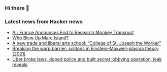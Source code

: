 ### Hi there 👋

<!--
**arashid-sh/arashid-sh** is a ✨ _special_ ✨ repository because its `README.md` (this file) appears on your GitHub profile.

Here are some ideas to get you started:

- 🔭 I’m currently working on ...
- 🌱 I’m currently learning ...
- 👯 I’m looking to collaborate on ...
- 🤔 I’m looking for help with ...
- 💬 Ask me about ...
- 📫 How to reach me: ...
- 😄 Pronouns: ...
- ⚡ Fun fact: ...
-->

### Latest news from Hacker news
<!-- BLOG-POST-LIST:START -->
- [Air France Announces End to Research Monkey Transport](https://www.the-scientist.com/news-opinion/air-france-announces-end-to-research-monkey-transport-70198)
- [Who Blew Up Mare Island?](https://www.usni.org/magazines/naval-history-magazine/2022/june/who-really-blew-mare-island)
- [A new trade and liberal arts school: “College of St. Joseph the Worker”](https://www.collegeofstjoseph.com)
- [Breaking the warp barrier: solitons in Einstein–Maxwell-plasma theory &lpar;2021&rpar;](https://iopscience.iop.org/article/10.1088/1361-6382/abe692)
- [Uber broke laws, duped police and built secret lobbying operation, leak reveals](https://www.theguardian.com/news/2022/jul/10/uber-files-leak-reveals-global-lobbying-campaign)
<!-- BLOG-POST-LIST:END -->
